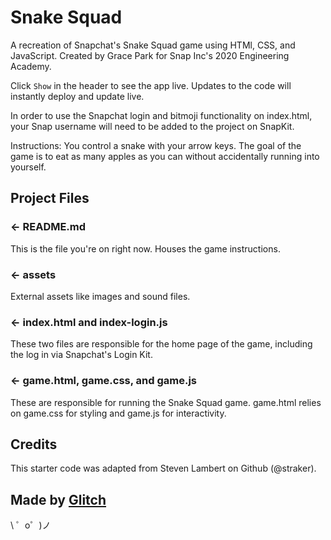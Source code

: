 Snake Squad
=================

A recreation of Snapchat's Snake Squad game using HTMl, CSS, and JavaScript. Created by Grace Park for Snap Inc's 2020 Engineering Academy. 

Click `Show` in the header to see the app live. Updates to the code will instantly deploy and update live.

In order to use the Snapchat login and bitmoji functionality on index.html, your Snap username will need to be added to the project on SnapKit. 

Instructions: You control a snake with your arrow keys. The goal of the game is to eat as many apples as you can without accidentally running into yourself. 


Project Files
------------

### ← README.md

This is the file you're on right now. Houses the game instructions.

### ← assets

External assets like images and sound files. 

### ← index.html and index-login.js 

These two files are responsible for the home page of the game, including the log in via Snapchat's Login Kit. 

### ← game.html, game.css, and game.js

These are responsible for running the Snake Squad game. game.html relies on game.css for styling and game.js for interactivity.


Credits
------------
This starter code was adapted from Steven Lambert on Github (@straker).

Made by [Glitch](https://glitch.com/)
-------------------

\ ゜o゜)ノ
